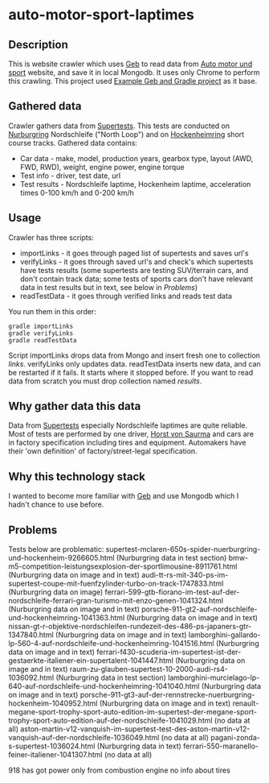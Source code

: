 # auto-motor-sport-laptimes

## Description

This is website crawler which uses [Geb](http://www.gebish.org/) to read data from 
[Auto motor und sport](http://www.auto-motor-und-sport.de/) website, and save it in local Mongodb. It uses 
only Chrome to perform this crawling. This project used 
[Example Geb and Gradle project](https://github.com/geb/geb-example-gradle) as it base.

## Gathered data

Crawler gathers data from [Supertests](http://www.auto-motor-und-sport.de/supertests/). This tests are 
conducted on [Nurburgring](https://en.wikipedia.org/wiki/N%C3%BCrburgring) Nordschleife ("North Loop") and on 
[Hockenheimring](https://en.wikipedia.org/wiki/Hockenheimring) short course tracks. Gathered data contains:

* Car data - make, model, production years, gearbox type, layout (AWD, FWD, RWD), weight, engine power, 
engine torque
* Test info - driver, test date, url
* Test results - Nordschleife laptime, Hockenheim laptime, acceleration times 0-100 km/h and 0-200 km/h

## Usage

Crawler has three scripts:

* importLinks - it goes through paged list of supertests and saves url's
* verifyLinks - it goes through saved url's and check's which supertests have tests results (some supertests
are testing SUV/terrain cars, and don't contain track data; some tests of sports cars don't have relevant
data in test results but in text, see below in _Problems_)
* readTestData - it goes through verified links and reads test data

You run them in this order:

    gradle importLinks
    gradle verifyLinks
    gradle readTestData

Script importLinks drops data from Mongo and insert fresh one to collection _links_. verifyLinks only 
updates data. readTestData inserts new data, and can be restarted if it fails. It starts where it stopped 
before. If you want to read data from scratch you must drop collection named _results_.

## Why gather data this data

Data from [Supertests](http://www.auto-motor-und-sport.de/supertests/) especially Nordschleife laptimes are 
quite reliable. Most of tests are performed by one driver, 
[Horst von Saurma](https://en.wikipedia.org/wiki/Horst_von_Saurma) and cars are in factory specification 
 including tires and equipment. Automakers have their 'own definition' of factory/street-legal specification.
 
## Why this technology stack
 
I wanted to become more familiar with [Geb](http://www.gebish.org/) and use Mongodb which I hadn't chance
to use before.

## Problems

Tests below are problematic:
supertest-mclaren-650s-spider-nuerburgring-und-hockenheim-9266605.html (Nurburgring data in test section)
bmw-m5-competition-leistungsexplosion-der-sportlimousine-8911761.html (Nurburgring data on image and in text)
audi-tt-rs-mit-340-ps-im-supertest-coupe-mit-fuenfzylinder-turbo-on-track-1747833.html (Nurburgring data on image)
ferrari-599-gtb-fiorano-im-test-auf-der-nordschleife-ferrari-gran-turismo-mit-enzo-genen-1041324.html (Nurburgring data on image and in text)
porsche-911-gt2-auf-nordschleife-und-hockenheimring-1041363.html (Nurburgring data on image and in text)
nissan-gt-r-objektive-nordschleifen-rundezeit-des-486-ps-japaners-gtr-1347840.html (Nurburgring data on image and in text)
lamborghini-gallardo-lp-560-4-auf-nordschleife-und-hockenheimring-1041516.html (Nurburgring data on image and in text)
ferrari-f430-scuderia-im-supertest-ist-der-gestaerkte-italiener-ein-supertalent-1041447.html (Nurburgring data on image and in text)
raum-zu-glauben-supertest-10-2000-audi-rs4-1036092.html (Nurburgring data in test section)
lamborghini-murcielago-lp-640-auf-nordschleife-und-hockenheimring-1041040.html (Nurburgring data on image and in text)
porsche-911-gt3-auf-der-rennstrecke-nuerburgring-hockenheim-1040952.html (Nurburgring data on image and in text)
renault-megane-sport-trophy-sport-auto-edition-im-supertest-der-megane-sport-trophy-sport-auto-edition-auf-der-nordschleife-1041029.html (no data at all)
aston-martin-v12-vanquish-im-supertest-test-des-aston-martin-v12-vanquish-auf-der-nordschleife-1036049.html (no data at all)
pagani-zonda-s-supertest-1036024.html (Nurburgring data in text)
ferrari-550-maranello-feiner-italiener-1041307.html (no data at all)

918 has got power only from combustion engine
no info about tires